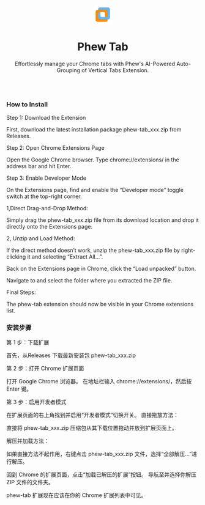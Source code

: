 <div align="center">
<img src="./icon-128.png" width=50px height=50px>
<h1>Phew Tab</h1>

Effortlessly manage your Chrome tabs with Phew's AI-Powered Auto-Grouping of Vertical Tabs Extension.

<!-- [简体中文](https://github.com/receyuki/stable-diffusion-prompt-reader/blob/master/README.zh-Hans.md) | [English](https://github.com/receyuki/stable-diffusion-prompt-reader/blob/master/README.md) -->

<br><br>

</div>

### How to Install

Step 1: Download the Extension

First, download the latest installation package phew-tab_xxx.zip from Releases.

Step 2: Open Chrome Extensions Page

Open the Google Chrome browser.
Type chrome://extensions/ in the address bar and hit Enter.

Step 3: Enable Developer Mode

On the Extensions page, find and enable the “Developer mode” toggle switch at the top-right corner.

1,Direct Drag-and-Drop Method:

Simply drag the phew-tab_xxx.zip file from its download location and drop it directly onto the Extensions page.

2, Unzip and Load Method:

If the direct method doesn’t work, unzip the phew-tab_xxx.zip file by right-clicking it and selecting “Extract All…”.

Back on the Extensions page in Chrome, click the “Load unpacked” button.

Navigate to and select the folder where you extracted the ZIP file.

Final Steps:

The phew-tab extension should now be visible in your Chrome extensions list.

### 安装步骤

第 1 步：下载扩展

首先，从Releases 下载最新安装包 phew-tab_xxx.zip

第 2 步：打开 Chrome 扩展页面

打开 Google Chrome 浏览器。
在地址栏输入 chrome://extensions/，然后按 Enter 键。

第 3 步：启用开发者模式

在扩展页面的右上角找到并启用“开发者模式”切换开关。
直接拖放方法：

直接将 phew-tab_xxx.zip 压缩包从其下载位置拖动并放到扩展页面上。

解压并加载方法：

如果直接方法不起作用，右键点击 phew-tab_xxx.zip 文件，选择“全部解压...”进行解压。

回到 Chrome 的扩展页面，点击“加载已解压的扩展”按钮。
导航至并选择你解压 ZIP 文件的文件夹。

phew-tab 扩展现在应该在你的 Chrome 扩展列表中可见。

